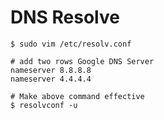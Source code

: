  DNS Resolve 
 ===========
```
$ sudo vim /etc/resolv.conf 

# add two rows Google DNS Server 
nameserver 8.8.8.8
nameserver 4.4.4.4 

# Make above command effective
$ resolvconf -u 
```
